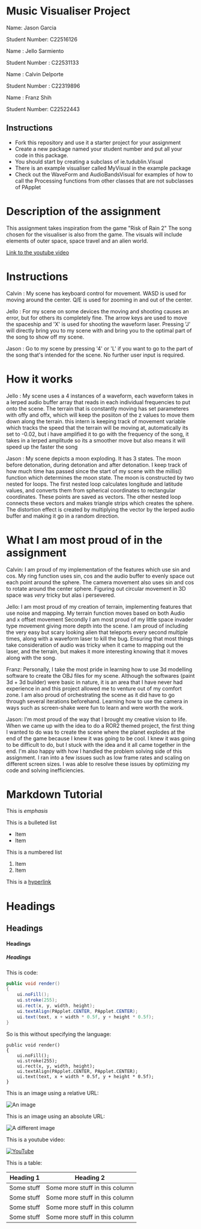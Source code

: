 # Music Visualiser Project

Name: Jason Garcia

Student Number: C22516126

Name : Jello Sarmiento

Student Number : C22531133

Name : Calvin Delporte

Student Number : C22319896

Name : Franz Shih

Student Number: C22522443

## Instructions
- Fork this repository and use it a starter project for your assignment
- Create a new package named your student number and put all your code in this package.
- You should start by creating a subclass of ie.tudublin.Visual
- There is an example visualiser called MyVisual in the example package
- Check out the WaveForm and AudioBandsVisual for examples of how to call the Processing functions from other classes that are not subclasses of PApplet

# Description of the assignment

This assignment takes inspiration from the game "Risk of Rain 2"
The song chosen for the visualiser is also from the game.
The visuals will include elements of outer space, space travel and an alien world.

[Link to the youtube video](https://www.youtube.com/watch?v=VGXBTaEiNeU)


# Instructions
Calvin :
My scene has keyboard control for movement.
WASD is used for moving around the center.
Q/E is used for zooming in and out of the center.

Jello :
For my scene on some devices the moving and shooting causes an error, but for others its completely fine.
The arrow keys are used to move the spaceship and 'X' is used for shooting the waveform laser.
Pressing 'J' will directly bring you to my scene with and bring you to the optimal part of the song to show off my scene.

Jason :
Go to my scene by pressing '4' or 'L' if you want to go to the part of the song that's intended for the scene.
No further user input is required.

# How it works

Jello :
My scene uses a 4 instances of a waveform, each waveform takes in a lerped audio buffer array that reads in each individual frequencies to put onto the scene.
The terrain that is constantly moving has set parameteres with offy and offx, which will keep the posiiton of the z values to move them down along the terrain.
this intern is keeping track of movement variable which tracks the speed that the terrain will be moving at, automatically its set to -0.02, but i have amplified it to
go with the frequency of the song, it takes in a lerped amplitude so its a smoother move but also means it will speed up the faster the song

Jason :
My scene depicts a moon exploding. It has 3 states. The moon before detonation, during detonation and after detonation. I keep track of how much time has passed
since the start of my scene with the millis() function which determines the moon state. The moon is constructed by two nested for loops. The first nested loop 
calculates longitude and latitude values, and converts them from spherical coordinates to rectangular coordinates. These points are saved as vectors. The other nested
loop connects these vectors and makes triangle strips which creates the sphere. The distortion effect is created by multiplying the vector by the lerped audio buffer
and making it go in a random direction.

# What I am most proud of in the assignment

Calvin: I am proud of my implementation of the features which use sin and cos.
My ring function uses sin, cos and the audio buffer to evenly space out each point around the sphere.
The camera movement also uses sin and cos to rotate around the center sphere.
Figuring out circular movement in 3D space was *very* tricky but alas i persevered.

Jello: I am most proud of my creation of terrain, implementing features that use noise and mapping.
My terrain function moves based on both Audio and x offset movement
Secondly I am most proud of my little space invader type movement giving more depth into the scene.
I am proud of including the very easy but scary looking alien that teleports every second multiple times, along with a waveform laser to kill the bug.
Ensuring that most things take consideration of audio was tricky when it came to mapping out the laser, and the terrain, but makes it more interesting knowing that
it moves along with the song.

Franz: Personally, I take the most pride in learning how to use 3d modelling software to create the
OBJ files for my scene. Although the softwares (paint 3d + 3d builder) were basic in nature, it is
an area that I have never had experience in and this project allowed me to venture out of my comfort zone.
I am also proud of orchestrating the scene as it did have to go through several iterations beforehand.
Learning how to use the camera in ways such as screen-shake were fun to learn and were worth the work.

Jason: I'm most proud of the way that I brought my creative vision to life. When we came up with the idea to do a ROR2 
themed project, the first thing I wanted to do was to create the scene where the planet explodes at the end of 
the game because I knew it was going to be cool. I knew it was going to be difficult to do, but I stuck with the 
idea and it all came together in the end. I'm also happy with how I handled the problem solving side of this assignment. 
I ran into a few issues such as low frame rates and scaling on different screen sizes. I was able to resolve these issues by 
optimizing my code and solving inefficiencies.

# Markdown Tutorial

This is *emphasis*

This is a bulleted list

- Item
- Item

This is a numbered list

1. Item
1. Item

This is a [hyperlink](http://bryanduggan.org)

# Headings
## Headings
#### Headings
##### Headings

This is code:

```Java
public void render()
{
	ui.noFill();
	ui.stroke(255);
	ui.rect(x, y, width, height);
	ui.textAlign(PApplet.CENTER, PApplet.CENTER);
	ui.text(text, x + width * 0.5f, y + height * 0.5f);
}
```

So is this without specifying the language:

```
public void render()
{
	ui.noFill();
	ui.stroke(255);
	ui.rect(x, y, width, height);
	ui.textAlign(PApplet.CENTER, PApplet.CENTER);
	ui.text(text, x + width * 0.5f, y + height * 0.5f);
}
```

This is an image using a relative URL:

![An image](images/p8.png)

This is an image using an absolute URL:

![A different image](https://bryanduggandotorg.files.wordpress.com/2019/02/infinite-forms-00045.png?w=595&h=&zoom=2)

This is a youtube video:

[![YouTube](http://img.youtube.com/vi/J2kHSSFA4NU/0.jpg)](https://www.youtube.com/watch?v=J2kHSSFA4NU)

This is a table:

| Heading 1 | Heading 2 |
|-----------|-----------|
|Some stuff | Some more stuff in this column |
|Some stuff | Some more stuff in this column |
|Some stuff | Some more stuff in this column |
|Some stuff | Some more stuff in this column |


